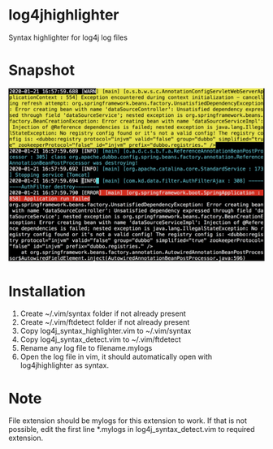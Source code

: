 # log4jhighlighter
Syntax highlighter for log4j log files

# Snapshot

![sample](./sample.png)

# Installation
1. Create ~/.vim/syntax folder if not already present
2. Create ~/.vim/ftdetect folder if not already present
3. Copy  log4j_syntax_highlighter.vim to ~/.vim/syntax
4. Copy  log4j_syntax_detect.vim to ~/.vim/ftdetect
5. Rename any log file to filename.mylogs
6. Open the log file in vim, it should automatically open with log4jhighlighter as syntax.

# Note

File extension should be mylogs for this extension to work.
If that is not possible, edit the first line *.mylogs in log4j_syntax_detect.vim to required extension.